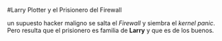 #Larry Plotter y el Prisionero del Firewall

un supuesto hacker maligno se salta el *Firewall* y siembra el *kernel panic*.
Pero resulta que el prisionero es familia de **Larry** y que es de los buenos.
